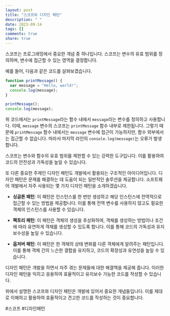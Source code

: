 ```yaml
---
layout: post
title: "스코프와 디자인 패턴"
description: " "
date: 2023-09-14
tags: []
comments: true
share: true
---
```


스코프는 프로그래밍에서 중요한 개념 중 하나입니다. 스코프는 변수의 유효 범위를 정의하며, 변수에 접근할 수 있는 영역을 결정합니다.

예를 들어, 다음과 같은 코드를 살펴보겠습니다.

```javascript
function printMessage() {
  var message = "Hello, world!";
  console.log(message);
}

printMessage();
console.log(message);
```

위 코드에서는 `printMessage`라는 함수 내에서 `message`라는 변수를 정의하고 사용합니다. 이때, `message` 변수의 스코프는 `printMessage` 함수 내부로 제한됩니다. 그렇기 때문에 `printMessage` 함수 내에서는 `message` 변수에 접근이 가능하지만, 함수 외부에서는 접근할 수 없습니다. 따라서 마지막 라인의 `console.log(message)`는 오류가 발생합니다.

스코프는 변수와 함수의 유효 범위를 제한할 수 있는 강력한 도구입니다. 이를 활용하여 코드의 안전성과 가독성을 높일 수 있습니다.

또 다른 중요한 주제인 디자인 패턴도 개발에서 활용되는 구조적인 아이디어입니다. 디자인 패턴은 문제를 해결하는 데 도움이 되는 일반적인 솔루션을 제공합니다. 소프트웨어 개발에서 자주 사용되는 몇 가지 디자인 패턴을 소개하겠습니다.

- **싱글톤 패턴**: 이 패턴은 인스턴스를 한 번만 생성하고 해당 인스턴스에 전역적으로 접근할 수 있는 방법을 제공합니다. 이를 통해 전역 변수를 사용하지 않고도 필요한 객체의 인스턴스를 사용할 수 있습니다.

- **팩토리 패턴**: 이 패턴은 객체의 생성을 추상화하여, 객체를 생성하는 방법이나 조건에 따라 유연하게 객체를 생성할 수 있도록 합니다. 이를 통해 코드의 가독성과 유지보수성을 높일 수 있습니다.

- **옵저버 패턴**: 이 패턴은 한 객체의 상태 변화를 다른 객체에게 알려주는 패턴입니다. 이를 통해 객체 간의 느슨한 결합을 유지하고, 코드의 확장성과 유연성을 높일 수 있습니다.

디자인 패턴은 개발을 하면서 자주 겪는 문제들에 대한 해결책을 제공해 줍니다. 이러한 디자인 패턴을 익히고 응용하여 효율적이고 유지보수 가능한 코드를 작성할 수 있습니다.

위에서 설명한 스코프와 디자인 패턴은 개발에 있어서 중요한 개념들입니다. 이를 제대로 이해하고 활용하여 효율적이고 견고한 코드를 작성하는 것이 중요합니다.

#스코프 #디자인패턴